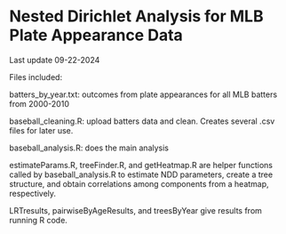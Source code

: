 # Nested Dirichlet Analysis for MLB Plate Appearance Data
Last update 09-22-2024

Files included:

batters_by_year.txt: outcomes from plate appearances for all MLB batters from 2000-2010

baseball_cleaning.R: upload batters data and clean. Creates several .csv files for later use.

baseball_analysis.R: does the main analysis

estimateParams.R, treeFinder.R, and getHeatmap.R are helper functions called by baseball_analysis.R to estimate NDD parameters, create a tree structure, and obtain correlations among components from a heatmap, respectively.

LRTresults, pairwiseByAgeResults, and treesByYear give results from running R code.

